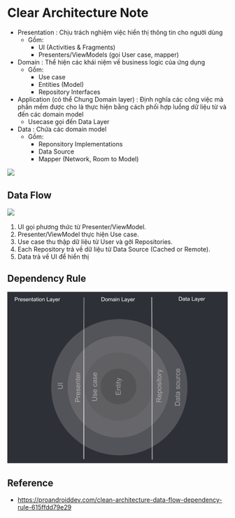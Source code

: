 # Clear Architecture Note

- Presentation : Chịu trách nghiệm việc hiển thị thông tin cho người dùng
  - Gồm: 
    - UI (Activities & Fragments)
    - Presenters/ViewModels (gọi User case, mapper)
- Domain : Thể hiện các khái niệm về business logic của ứng dụng
  - Gồm:
    - Use case
    - Entities (Model)
    - Repository Interfaces
- Application (có thể Chung Domain layer) : Định nghĩa các công việc mà phần mềm được cho là thực hiện bằng cách phối hợp luồng dữ liệu từ và đến các domain model
  - Usecase gọi đến Data Layer
- Data : Chứa các domain model
  - Gồm:
    - Reponsitory Implementations
    - Data Source
    - Mapper (Network, Room to Model)

![](images/clear_architecture_contain.png)

## Data Flow

![](images/clear_architecture_data_flow.png)

1. UI gọi phương thức từ Presenter/ViewModel.
2. Presenter/ViewModel thực hiện Use case.
3. Use case thu thập dữ liệu từ User và gởi Repositories.
4. Each Repository trả về dữ liệu từ Data Source (Cached or Remote).
5. Data trả về UI để hiển thị

## Dependency Rule

![](images/clear_architecture_dependency.png)

## Reference

- <https://proandroiddev.com/clean-architecture-data-flow-dependency-rule-615ffdd79e29>
